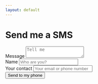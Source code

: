 ```yaml
---
layout: default
---
```


<script src="https://unpkg.com/axios/dist/axios.min.js"></script>

<script>

  function check_valid(element) {
    if (element.value) {
      element.classList.add("is-valid")
      element.classList.remove("is-invalid")
    } else {
      element.classList.remove("is-valid")
      element.classList.add("is-invalid")
    }
  }

  function send() {

    const url = "https://7xs0bfw3bh.execute-api.eu-west-1.amazonaws.com/prod/sms"

    var message = document.getElementById("message")
    var name = document.getElementById("name")
    var contact = document.getElementById("contact")
    var button = document.getElementById("button")
    var alert = document.getElementById("alert")

    check_valid(message)
    check_valid(name)
    check_valid(contact)

    if (message.value && name.value && contact.value) {

      button.disabled = true
      button.value = "Sending..."

      var content = {"msg": message.value + "\n\n" + name.value + "\n" + contact.value}

      axios.post(url, content)
        .then((res) => {
          // console.log(res.data)

          if (res.data.status_code == 200) {

            button.classList.remove("btn-outline-dark")
            button.classList.add("btn-success")
            button.value = "Message sent succesfully !"

            message.disabled = true
            name.disabled = true
            contact.disabled = true

          } else {

            button.style.visibility = 'hidden';

            alert.classList.add("alert-danger")
            alert.innerHTML += "<p>SMS not sent :/</p>"
            alert.innerHTML += "<p>Error : " + res.data.status_code + " - " + res.data.status_message + "</p>"
            alert.innerHTML += '<input type="button" class="btn btn-outline-danger" id="alert-button" value="Try again" onclick="reset()">'
            alert.classList.remove("collapse")

          }

        })
        .catch((error) => {
          console.error(error);

          button.style.visibility = 'hidden';

          alert.classList.add("alert-danger")
          alert.innerHTML += "<p>Something went wrong :/</p>"
          alert.innerHTML += '<input type="button" class="btn btn-outline-dark" id="alert-button" value="Try again" onclick="reset()">'
          alert.classList.remove("collapse")

        });

    }
  }

  function close_alert() {
    var alert = document.getElementById("alert")
    alert.classList.add("collapse")
  }

  function reset() {
    var message = document.getElementById("message")
    var name = document.getElementById("name")
    var contact = document.getElementById("contact")
    var button = document.getElementById("button")
    var alert = document.getElementById("alert")

    message.classList.remove("is-valid")
    message.classList.remove("is-invalid")

    name.classList.remove("is-valid")
    name.classList.remove("is-invalid")

    contact.classList.remove("is-valid")
    contact.classList.remove("is-invalid")

    button.disabled = false
    button.classList.add("btn-outline-dark")
    button.classList.remove("btn-success")
    button.value = "Send to my phone"
    button.style.visibility = 'visible'

    alert.classList.add("collapse")
    alert.innerHTML = ""
  }

</script>

# Send me a SMS

<div class="form-group">
  <label>Message</label>
  <textarea class="form-control form-control-sm" id="message" placeholder="Tell me" maxlength="400"></textarea>
</div>
<div class="form-group">
  <div class="row">
    <div class="col">
      <label>Name</label>
      <input type="text" class="form-control form-control-sm" id="name" placeholder="Who are you?" maxlength="30">
    </div>
    <div class="col">
      <label>Your contact</label>
      <input type="text" class="form-control form-control-sm" id="contact" placeholder="Your email or phone number" maxlength="40">
    </div>
  </div>
</div>

<div class="alert alert-danger collapse" id="alert" role="alert"></div>

<input type="button" class="btn btn-outline-dark" id="button" value="Send to my phone" onclick="send()">
